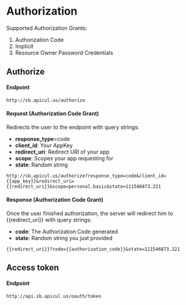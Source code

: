 Authorization
==========

Supported Authorization Grants:

1. Authorization Code
2. Implicit
3. Resource Owner Password Credentials

## Authorize

#### Endpoint

```
http://sb.apicul.us/authorize
```

#### Request (Authorization Code Grant)

Redirects the user to the endpoint with query strings:

* **response_type**=code
* **client_id**: Your AppKey
* **redirect_uri**: Redirect URI of your app
* **scope**: Scopes your app requesting for
* **state**: Random string

```
http://sb.apicul.us/authorize?response_type=code&client_id={{app_key}}&redirect_uri={{redirect_uri}}&scope=personal.basic&state=111546873.221
```

#### Response (Authorization Code Grant)

Once the user finished authorization, the server will redirect him to {{redirect_uri}} with query strings:

* **code**: The Authorization Code generated
* **state**: Random string you just provided

```
{{redirect_uri}}?code={{authorization_code}}&state=111546873.221
```

## Access token

#### Endpoint

```
http://api.sb.apicul.us/oauth/token
```
